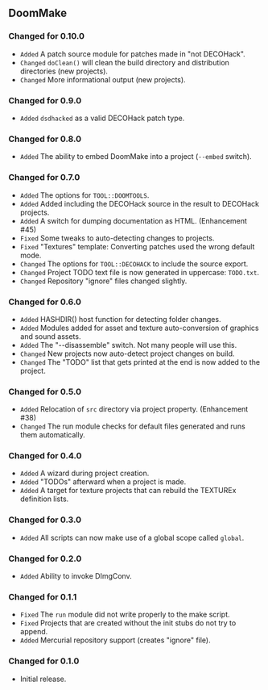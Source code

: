 DoomMake
--------

### Changed for 0.10.0

* `Added` A patch source module for patches made in "not DECOHack".
* `Changed` `doClean()` will clean the build directory and distribution directories (new projects).
* `Changed` More informational output (new projects).


### Changed for 0.9.0

* `Added` `dsdhacked` as a valid DECOHack patch type.


### Changed for 0.8.0

* `Added` The ability to embed DoomMake into a project (`--embed` switch).


### Changed for 0.7.0

* `Added` The options for `TOOL::DOOMTOOLS`.
* `Added` Added including the DECOHack source in the result to DECOHack projects.
* `Added` A switch for dumping documentation as HTML. (Enhancement #45)
* `Fixed` Some tweaks to auto-detecting changes to projects.
* `Fixed` "Textures" template: Converting patches used the wrong default mode.
* `Changed` The options for `TOOL::DECOHACK` to include the source export.
* `Changed` Project TODO text file is now generated in uppercase: `TODO.txt`.
* `Changed` Repository "ignore" files changed slightly.


### Changed for 0.6.0

* `Added` HASHDIR() host function for detecting folder changes.
* `Added` Modules added for asset and texture auto-conversion of graphics and sound assets.
* `Added` The "--disassemble" switch. Not many people will use this.
* `Changed` New projects now auto-detect project changes on build.
* `Changed` The "TODO" list that gets printed at the end is now added to the project.


### Changed for 0.5.0

* `Added` Relocation of `src` directory via project property. (Enhancement #38)
* `Changed` The run module checks for default files generated and runs them automatically.


### Changed for 0.4.0

* `Added` A wizard during project creation.
* `Added` "TODOs" afterward when a project is made.
* `Added` A target for texture projects that can rebuild the TEXTUREx definition lists.


### Changed for 0.3.0

* `Added` All scripts can now make use of a global scope called `global`.


### Changed for 0.2.0

* `Added` Ability to invoke DImgConv.


### Changed for 0.1.1

* `Fixed` The `run` module did not write properly to the make script.
* `Fixed` Projects that are created without the init stubs do not try to append.
* `Added` Mercurial repository support (creates "ignore" file).


### Changed for 0.1.0

* Initial release.

